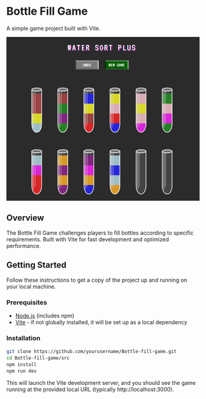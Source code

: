 # Bottle Fill Game

A simple game project built with Vite.

![Bottle Fill Game Screenshot](./assets/screenshot.png)

## Overview

The Bottle Fill Game challenges players to fill bottles according to specific requirements. Built with Vite for fast development and optimized performance.

## Getting Started

Follow these instructions to get a copy of the project up and running on your local machine.

### Prerequisites

- [Node.js](https://nodejs.org/) (includes npm)
- [Vite](https://vitejs.dev/) - if not globally installed, it will be set up as a local dependency

### Installation

```bash
git clone https://github.com/yourusername/Bottle-fill-game.git
cd Bottle-fill-game/src
npm install
npm run dev
```

This will launch the Vite development server, and you should see the game running at the provided local URL (typically http://localhost:3000).

